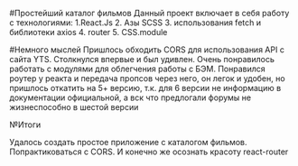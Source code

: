 #Простейший каталог фильмов
Данный проект включает в себя работу с технологиями:
1.React.Js 
2. Азы SCSS
3. использования fetch и библиотеки axios
4. router
5. СSS.module

#Немного мыслей
Пришлось обходить CORS для использования API c сайта YTS. Столкнулся впервые и был  удивлен.
Очень понравилось работать с модулями для облегчения работы с БЭМ. Понравился роутер у реакта и передача пропсов через него, он легок и удобен, но пришлось откатить на 5+ версию, т.к. для 6 версии не информацию в документации официальной, а вск что предлогали форумы не жизнеспособно в шестой версии

№Итоги

Удалось создать простое приложение с каталогом фильмов. Попрактиковаться с СORS. И конечно же осознать красоту react-router
